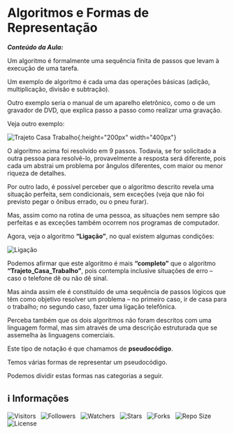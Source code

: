 <!-- Título -->
# Algoritmos e Formas de Representação

***Conteúdo da Aula:***

Um algoritmo é formalmente uma sequência finita de passos que levam à execução de uma tarefa.

Um exemplo de algoritmo é cada uma das operações básicas (adição, multiplicação, divisão e subtração).

Outro exemplo seria o manual de um aparelho eletrônico, como o de um gravador de DVD, que explica passo a passo como realizar uma gravação.

Veja outro exemplo:

![Trajeto Casa Trabalho](https://d2v0x26thbzlwf.cloudfront.net/prod/14/img/rId690xlccln.1eb.png){:height="200px" width="400px"}

O algoritmo acima foi resolvido em 9 passos. Todavia, se for solicitado a outra pessoa para resolvê-lo, provavelmente a resposta será diferente, pois cada um abstrai um problema por ângulos diferentes, com maior ou menor riqueza de detalhes.

Por outro lado, é possível perceber que o algoritmo descrito revela uma situação perfeita, sem condicionais, sem exceções (veja que não foi previsto pegar o ônibus errado, ou o pneu furar).

Mas, assim como na rotina de uma pessoa, as situações nem sempre são perfeitas e as exceções também ocorrem nos programas de computador.

Agora, veja o algoritmo **“Ligação”**, no qual existem algumas condições:

![Ligação](https://d2v0x26thbzlwf.cloudfront.net/prod/14/img/rId7bcm2txmb.1an.gif)

Podemos afirmar que este algoritmo é mais **“completo”** que o algoritmo **“Trajeto_Casa_Trabalho”**, pois contempla inclusive situações de erro – caso o telefone dê ou não dê sinal.

Mas ainda assim ele é constituído de uma sequência de passos lógicos que têm como objetivo resolver um problema – no primeiro caso, ir de casa para o trabalho; no segundo caso, fazer uma ligação telefônica.

Perceba também que os dois algoritmos não foram descritos com uma linguagem formal, mas sim através de uma descrição estruturada que se assemelha às linguagens comerciais.

Este tipo de notação é que chamamos de **pseudocódigo**.

Temos várias formas de representar um pseudocódigo.

Podemos dividir estas formas nas categorias a seguir.

<!-- Informações -->
## &#8505; Informações

![Visitors](https://api.visitorbadge.io/api/visitors?path=Devsgeeknerd%2Fcla-alg-for-rep-int-log-par-pro-com-bas&label=Visitantes&labelColor=%23f9e64f&countColor=%23008000&style=plastic "Total de Visitas")
&nbsp;
![Followers](https://img.shields.io/github/followers/Devsgeeknerd?style=p&label=Seguidores&labelColor=f9e64f&color=008000 "Total de Seguidores")
&nbsp;
![Watchers](https://img.shields.io/github/watchers/Devsgeeknerd/cla-alg-for-rep-int-log-par-pro-com-bas?style=p&label=Observadores&labelColor=f9e64f&color=008000 "Total de Observadores")
&nbsp;
![Stars](https://img.shields.io/github/stars/Devsgeeknerd/cla-alg-for-rep-int-log-par-pro-com-bas?style=p&label=Estrelas&labelColor=f9e64f&color=008000 "Total de Estrelas")
&nbsp;
![Forks](https://img.shields.io/github/forks/Devsgeeknerd/cla-alg-for-rep-int-log-par-pro-com-bas?style=p&label=Bifurcações&labelColor=f9e64f&color=008000 "Total de Bifurcações")
&nbsp;
![Repo Size](https://img.shields.io/github/repo-size/Devsgeeknerd/cla-alg-for-rep-int-log-par-pro-com-bas?style=p&label=Tamanho&labelColor=f9e64f&color=008000& "Tamanho do Repositório")
&nbsp;
![License](https://img.shields.io/github/license/Devsgeeknerd/cla-alg-for-rep-int-log-par-pro-com-bas?style=p&label=Licença&labelColor=f9e64f&color=008000 "Licença do Repositório")
